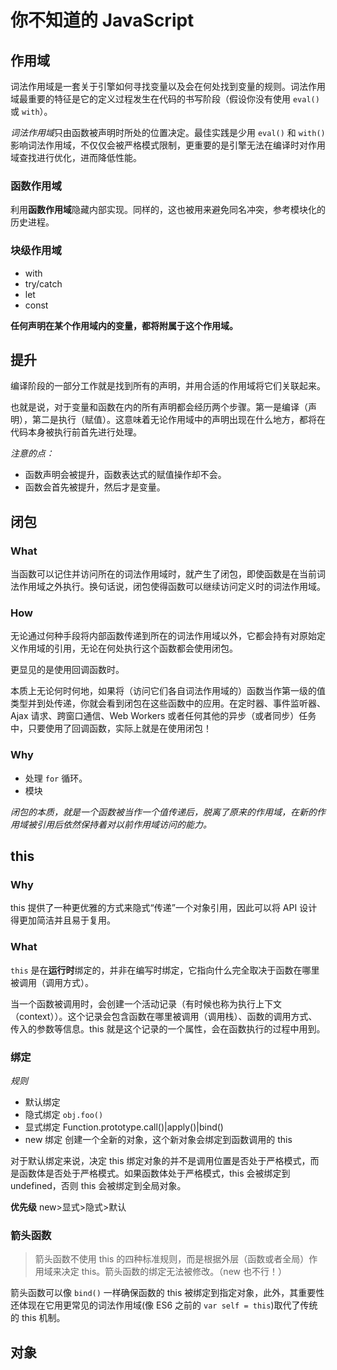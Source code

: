 # 你不知道的 JavaScript

## 作用域

词法作用域是一套关于引擎如何寻找变量以及会在何处找到变量的规则。词法作用域最重要的特征是它的定义过程发生在代码的书写阶段（假设你没有使用 `eval()` 或 `with`）。

*词法作用域*只由函数被声明时所处的位置决定。最佳实践是少用 `eval()` 和 `with()` 影响词法作用域，不仅仅会被严格模式限制，更重要的是引擎无法在编译时对作用域查找进行优化，进而降低性能。

### 函数作用域

利用**函数作用域**隐藏内部实现。同样的，这也被用来避免同名冲突，参考模块化的历史进程。

### 块级作用域

- with
- try/catch
- let
- const

**任何声明在某个作用域内的变量，都将附属于这个作用域。**

## 提升

编译阶段的一部分工作就是找到所有的声明，并用合适的作用域将它们关联起来。

也就是说，对于变量和函数在内的所有声明都会经历两个步骤。第一是编译（声明），第二是执行（赋值）。这意味着无论作用域中的声明出现在什么地方，都将在代码本身被执行前首先进行处理。

_注意的点：_

- 函数声明会被提升，函数表达式的赋值操作却不会。
- 函数会首先被提升，然后才是变量。

## 闭包

### What

当函数可以记住并访问所在的词法作用域时，就产生了闭包，即使函数是在当前词法作用域之外执行。换句话说，闭包使得函数可以继续访问定义时的词法作用域。

### How

无论通过何种手段将内部函数传递到所在的词法作用域以外，它都会持有对原始定义作用域的引用，无论在何处执行这个函数都会使用闭包。

更显见的是使用回调函数时。

本质上无论何时何地，如果将（访问它们各自词法作用域的）函数当作第一级的值类型并到处传递，你就会看到闭包在这些函数中的应用。在定时器、事件监听器、Ajax 请求、跨窗口通信、Web Workers 或者任何其他的异步（或者同步）任务中，只要使用了回调函数，实际上就是在使用闭包！

### Why

- 处理 `for` 循环。
- 模块

_闭包的本质，就是一个函数被当作一个值传递后，脱离了原来的作用域，在新的作用域被引用后依然保持着对以前作用域访问的能力。_

## this

### Why

this 提供了一种更优雅的方式来隐式“传递”一个对象引用，因此可以将 API 设计得更加简洁并且易于复用。

### What

`this` 是在**运行时**绑定的，并非在编写时绑定，它指向什么完全取决于函数在哪里被调用（调用方式）。

当一个函数被调用时，会创建一个活动记录（有时候也称为执行上下文（context））。这个记录会包含函数在哪里被调用（调用栈）、函数的调用方式、传入的参数等信息。this 就是这个记录的一个属性，会在函数执行的过程中用到。

### 绑定

_规则_

- 默认绑定
- 隐式绑定 `obj.foo()`
- 显式绑定 Function.prototype.call()|apply()|bind()
- new 绑定 创建一个全新的对象，这个新对象会绑定到函数调用的 this

对于默认绑定来说，决定 this 绑定对象的并不是调用位置是否处于严格模式，而是函数体是否处于严格模式。如果函数体处于严格模式，this 会被绑定到 undefined，否则 this 会被绑定到全局对象。

**优先级** new>显式>隐式>默认

### 箭头函数

> 箭头函数不使用 this 的四种标准规则，而是根据外层（函数或者全局）作用域来决定 this。箭头函数的绑定无法被修改。（new 也不行！）

箭头函数可以像 `bind()` 一样确保函数的 this 被绑定到指定对象，此外，其重要性还体现在它用更常见的词法作用域(像 ES6 之前的 `var self = this`)取代了传统的 this 机制。

## 对象
